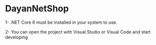 # DayanNetShop

 1- .NET Core 6 must be installed in your system to use.

2- You can open the project with Visual Studio or Visual Code and start developing

